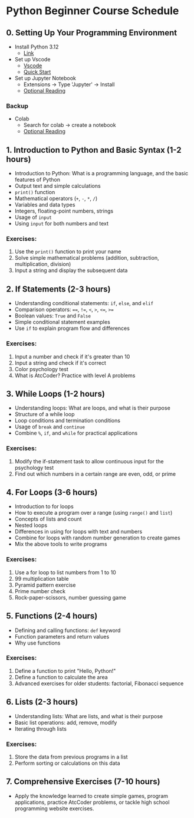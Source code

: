 # Python Beginner Course Schedule

## 0. Setting Up Your Programming Environment
- Install Python 3.12
  - [Link](https://www.python.org/downloads/release/python-3127/)
- Set up Vscode
  - [Vscode](https://code.visualstudio.com/download)
  - [Quick Start](https://code.visualstudio.com/docs/python/python-quick-start)
- Set up Jupyter Notebook
  - Extensions -> Type 'Jupyter' -> Install
  - [Optional Reading](https://code.visualstudio.com/docs/datascience/jupyter-notebooks)

### Backup
- Colab
  - Search for colab -> create a notebook
  - [Optional Reading](https://colab.research.google.com/drive/16pBJQePbqkz3QFV54L4NIkOn1kwpuRrj)

## 1. Introduction to Python and Basic Syntax (1-2 hours)
- Introduction to Python: What is a programming language, and the basic features of Python
- Output text and simple calculations
- `print()` function
- Mathematical operators (`+`, `-`, `*`, `/`)
- Variables and data types
- Integers, floating-point numbers, strings
- Usage of `input`
- Using `input` for both numbers and text

### Exercises:
1. Use the `print()` function to print your name
2. Solve simple mathematical problems (addition, subtraction, multiplication, division)
3. Input a string and display the subsequent data

## 2. If Statements (2-3 hours)

- Understanding conditional statements: `if`, `else`, and `elif`
- Comparison operators: `==`, `!=`, `<`, `>`, `<=`, `>=`
- Boolean values: `True` and `False`
- Simple conditional statement examples
- Use `if` to explain program flow and differences

### Exercises:
1. Input a number and check if it's greater than 10
2. Input a string and check if it's correct
3. Color psychology test
4. What is AtcCoder? Practice with level A problems

## 3. While Loops (1-2 hours)

- Understanding loops: What are loops, and what is their purpose
- Structure of a while loop
- Loop conditions and termination conditions
- Usage of `break` and `continue`
- Combine `%`, `if`, and `while` for practical applications

### Exercises:
1. Modify the if-statement task to allow continuous input for the psychology test
2. Find out which numbers in a certain range are even, odd, or prime

## 4. For Loops (3-6 hours)

- Introduction to for loops
- How to execute a program over a range (using `range()` and `list`)
- Concepts of lists and count
- Nested loops
- Differences in using for loops with text and numbers
- Combine for loops with random number generation to create games
- Mix the above tools to write programs

### Exercises:
1. Use a for loop to list numbers from 1 to 10
2. 99 multiplication table
3. Pyramid pattern exercise
4. Prime number check
5. Rock-paper-scissors, number guessing game

## 5. Functions (2-4 hours)

- Defining and calling functions: `def` keyword
- Function parameters and return values
- Why use functions

### Exercises:
1. Define a function to print "Hello, Python!"
2. Define a function to calculate the area
3. Advanced exercises for older students: factorial, Fibonacci sequence

## 6. Lists (2-3 hours)

- Understanding lists: What are lists, and what is their purpose
- Basic list operations: add, remove, modify
- Iterating through lists

### Exercises:
1. Store the data from previous programs in a list
2. Perform sorting or calculations on this data

## 7. Comprehensive Exercises (7-10 hours)

- Apply the knowledge learned to create simple games, program applications, practice AtcCoder problems, or tackle high school programming website exercises.

